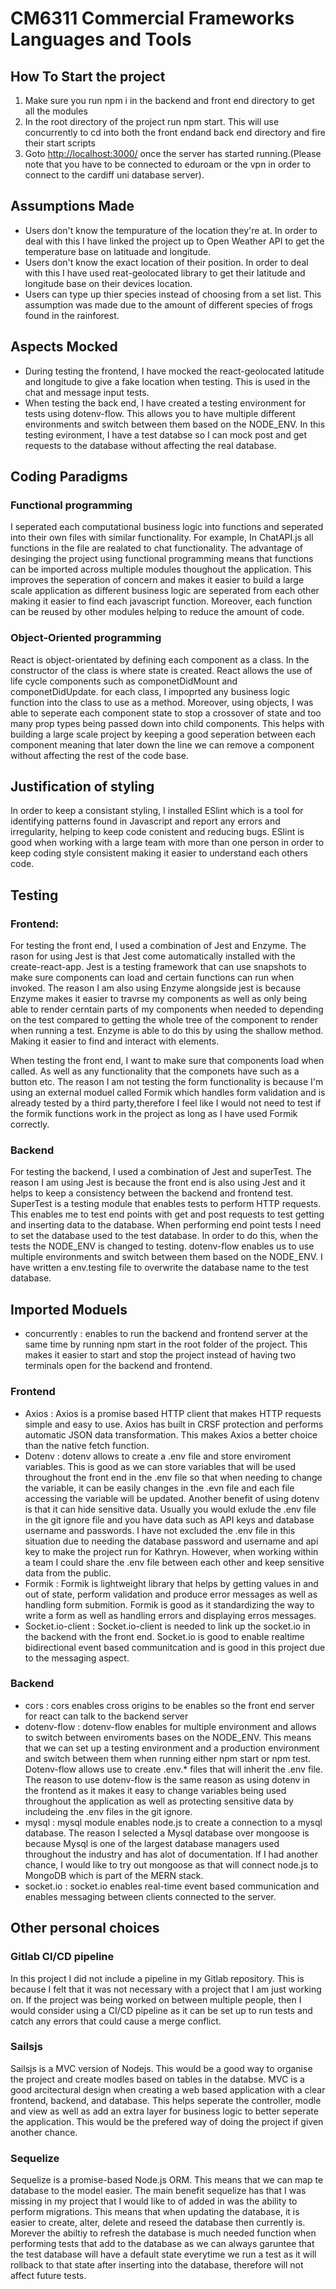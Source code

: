 # CM6311 Commercial Frameworks Languages and Tools
## How To Start the project
1. Make sure you run npm i in the backend and front end directory to 
get all the modules
2. In the root directory of the project run npm start. This will use concurrently to cd into both 
the front endand back end directory and fire their start scripts
3. Goto [http://localhost:3000/](http://localhost:3000/) once the server has started running.(Please note that you have to be connected to eduroam or the vpn in order to connect to the cardiff uni database server).

## Assumptions Made
* Users don't know the tempurature of the location they're at. In order to deal with this I have linked the project up to Open Weather API to get the temperature base on latituade and longitude.
* Users don't know the exact location of their position. In order to deal with this I have used reat-geolocated library to get their latitude and longitude base on their devices location.
* Users can type up thier species instead of choosing from a set list. This assumption was made due to the amount of different species of frogs found in the rainforest.

## Aspects Mocked 
* During testing the frontend, I have mocked the react-geolocated latitude and longitude to give a fake location when testing. This is used in the chat and message input tests.
* When testing the back end, I have created a testing environment for tests using dotenv-flow. This allows you to have multiple different environments and switch between them based on the NODE_ENV. In this testing evironment, I have a test databse so I can mock post and get requests to the database without affecting the real database.

## Coding Paradigms
### Functional programming 
I seperated each computational business logic into functions and seperated into their own files with similar functionality. For example, In ChatAPI.js all functions in the file are realated to chat functionality. The advantage of desinging the project using functional programming means that functions can be imported across multiple modules thoughout the application. This improves the seperation of concern and makes it easier to build a large scale application as different business logic are seperated from each other making it easier to find each javascript function. Moreover, each function can be reused by other modules helping to reduce the amount of code.
### Object-Oriented programming
React is object-orientated by defining each component as a class. In the constructor of the class is where state is created. React allows the use of life cycle components such as componetDidMount and componetDidUpdate. for each class, I impoprted any business logic function into the class to use as a method. Moreover, using objects, I was able to seperate each component state to stop a crossover of state and too many prop types being passed down into child components. This helps with building a large scale project by keeping a good seperation between each component meaning that later down the line we can remove a component without affecting the rest of the code base.

## Justification of styling
In order to keep a consistant styling, I installed ESlint which is a tool for identifying patterns found in Javascript and report any errors and irregularity, helping to keep code conistent and reducing bugs. ESlint  is good when working with a large team with more than one person in order to keep coding style consistent making  it easier to understand each others code.

## Testing
### Frontend:
For testing the front end, I used a combination of Jest and Enzyme. The rason for using Jest is that Jest come automatically installed with the create-react-app. Jest is a testing framework that can use snapshots to make sure components can load and certain functions can run when invoked. The reason I am also using Enzyme alongside jest is because Enzyme makes it easier to travrse my components as well as only being able to render cerntain parts of my components when needed to depending on the test compared to getting the whole tree of the component to render when running a test. Enzyme is able to do this by using the shallow method. Making it easier to find and interact with elements. 

When testing the front end, I want to make sure that components load when called. As well as any functionality that the componets have such as a button etc. The reason I am not testing the form functionality is because I'm using an external moduel called Formik which handles form validation and is already tested by a third party,therefore I feel like I would not need to test if the formik functions work in the project as long as I have used Formik correctly.

### Backend
For testing the backend, I used a combination of Jest and superTest. The reason I am using Jest is because the front end is also using Jest and it helps to keep a consistency between the backend and frontend test. SuperTest is a testing module that enables tests to perform HTTP requests. This enables me to test end points with get and post requests to test getting and inserting data to the database. When performing end point tests I need to set the database used to the test database. In order to do this, when the tests the NODE_ENV is changed to testing. dotenv-flow enables us to use multiple environments and switch between them based on the NODE_ENV. I have written a env.testing file to overwrite the database name to the test database.

## Imported Moduels
* concurrently : enables to run the backend and frontend server at the same time by running npm start in the root folder of the project. This makes it easier to start and stop the project instead of having two terminals open for the backend and frontend. 
### Frontend
* Axios : Axios is a promise based HTTP client that makes HTTP requests simple and easy to use. Axios has built in CRSF protection and performs automatic JSON data transformation. This makes Axios a better choice than the native fetch function. 
* Dotenv : dotenv allows to create a .env file and store enviroment variables. This is good as we can store variables that will be used throughout the front end in the .env file so that when needing to change the variable, it can be easily changes in the .evn file and each file accessing the variable will be updated. Another benefit of using dotenv is that it can hide sensitive data. Usually you would exlude the .env file in the git ignore file and you have data such as API keys and database username and passwords. I have not excluded the .env file in this situation due to needing the  database password and username and api key to make the project run for Kathryn. However, when working within a team I could share the .env file between each other and keep sensitive data from the public.
* Formik : Formik is lightweight library that helps by getting values in and out of state, perform validation and produce error messages as well as handling form submition. Formik is good as it standardizing the way to write a form as well as handling errors and displaying erros messages.
* Socket.io-client : Socket.io-client is needed to link up the socket.io in the backend with the front end. Socket.io is good to enable realtime bidirectional event based communitcation and is good in this project due to the messaging aspect. 
### Backend
* cors : cors enables cross origins to be enables so the front end server for react can talk to the backend server
* dotenv-flow : dotenv-flow enables for multiple environment  and allows to switch between enviroments bases on the NODE_ENV. This means that we can set up a testing environment and a  production environment and switch between them when running either npm start or npm test. Dotenv-flow allows use to create .env.* files that will inherit the .env file. The reason to use dotenv-flow is the same reason as using dotenv in the frontend as it makes it easy to change variables being used throughout the application as well as protecting sensitive data by includeing the .env files in the git ignore. 
* mysql : mysql module enables node.js to create a connection to a mysql database. The reason I selected a Mysql database over mongoose is because Mysql is one of the largest database managers used throughout the industry and has alot of documentation. If I had another chance, I would like to try out mongoose as that will connect node.js to MongoDB which is part of the MERN stack.
* socket.io : socket.io enables real-time event based communication and enables messaging between clients connected to the server.

## Other personal choices
### Gitlab CI/CD pipeline
In this project I did not include a pipeline in my Gitlab repository. This is because I felt that it was not necessary with a project that I am just working on. If the project was being worked on between multiple people, then I would consider using a CI/CD pipeline as it can be set up to run tests and catch any errors that could cause a merge conflict.
### Sailsjs
Sailsjs is a MVC version of Nodejs. This would be a good way to organise the project and create modles based on tables in the databse. MVC is a good arcitectural design when creating a web based application with a clear frontend, backend, and database. This helps seperate the controller, modle and view as well as add an extra layer for business logic to better seperate the application. This would be the prefered way of doing the project if given another chance. 
### Sequelize 
Sequelize is a promise-based Node.js ORM. This means that we can map te database to the model easier. The main benefit sequelize has that I was missing in my project that I would like to of added in was the ability to perform migrations. This means that when updating the database, it is easier to create, alter, delete and reseed the database then currently is. Morever the abiltiy to refresh the database is much needed function when performing tests that add to the database as we can always garuntee that the test database will have a default state everytime we run a test as it will rollback to that state after inserting into the database, therefore will not affect future tests.